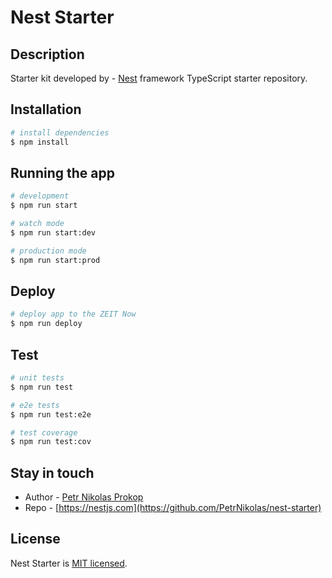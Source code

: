 # Nest Starter

## Description

Starter kit developed by - [Nest](https://github.com/nestjs/nest) framework TypeScript starter repository.

## Installation

```bash
# install dependencies
$ npm install
```

## Running the app

```bash
# development
$ npm run start

# watch mode
$ npm run start:dev

# production mode
$ npm run start:prod
```

## Deploy

```bash
# deploy app to the ZEIT Now
$ npm run deploy
```

## Test

```bash
# unit tests
$ npm run test

# e2e tests
$ npm run test:e2e

# test coverage
$ npm run test:cov
```

## Stay in touch

- Author - [Petr Nikolas Prokop](https://www.petrnikolas.com/)
- Repo - [https://nestjs.com](https://github.com/PetrNikolas/nest-starter)

## License

Nest Starter is [MIT licensed](./LICENSE).
